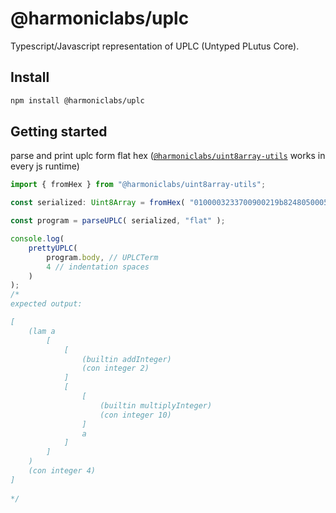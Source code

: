 # @harmoniclabs/uplc

Typescript/Javascript representation of UPLC (Untyped PLutus Core).

## Install

```bash
npm install @harmoniclabs/uplc
```

## Getting started

parse and print uplc form flat hex ([`@harmoniclabs/uint8array-utils`](https://github.com/HarmonicLabs/uint8array-utils) works in every js runtime)
```ts
import { fromHex } from "@harmoniclabs/uint8array-utils";

const serialized: Uint8Array = fromHex( "0100003233700900219b8248050005200801" );

const program = parseUPLC( serialized, "flat" );

console.log(
    prettyUPLC(
        program.body, // UPLCTerm 
        4 // indentation spaces
    )
);
/*
expected output:

[
    (lam a 
        [
            [
                (builtin addInteger) 
                (con integer 2)
            ] 
            [
                [
                    (builtin multiplyInteger) 
                    (con integer 10)
                ] 
                a
            ]
        ]
    ) 
    (con integer 4)
]
    
*/
```